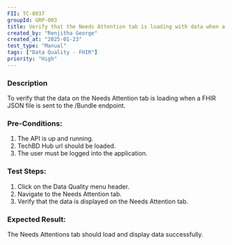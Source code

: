 ```yaml
---
FII: TC-0037
groupId: GRP-003
title: Verify that the Needs Attention tab is loading with data when a FHIR JSON file is sent to the /Bundle endpoint
created_by: "Renjitha George"
created_at: "2025-01-23"
test_type: "Manual"
tags: ["Data Quality - FHIR"]
priority: "High"
---
```


### Description

To verify that the data on the Needs Attention tab is loading when a FHIR JSON
file is sent to the /Bundle endpoint.

### Pre-Conditions:

1. The API is up and running.
2. TechBD Hub url should be loaded.
3. The user must be logged into the application.

### Test Steps:

1. Click on the Data Quality menu header.
2. Navigate to the Needs Attention tab.
3. Verify that the data is displayed on the Needs Attention tab.

### Expected Result:

The Needs Attentions tab should load and display data successfully.
